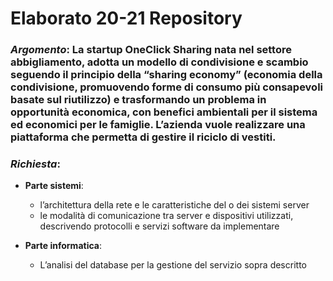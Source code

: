 # Elaborato 20-21 Repository

### *Argomento*: La startup **OneClick Sharing** nata nel settore abbigliamento, adotta un modello di condivisione e scambio seguendo il principio della “sharing economy” (economia della condivisione, promuovendo forme di consumo più consapevoli basate sul riutilizzo) e trasformando un problema in opportunità economica, con benefici ambientali per il sistema ed economici per le famiglie. L’azienda vuole realizzare una piattaforma che permetta di gestire il riciclo di vestiti.

### *Richiesta*: 
- **Parte sistemi**: 
  - l’architettura della rete e le caratteristiche del o dei sistemi server
  - le modalità di comunicazione tra server e dispositivi utilizzati, descrivendo protocolli e servizi software da implementare

- **Parte informatica**:
  - L’analisi del database per la gestione del servizio sopra descritto


